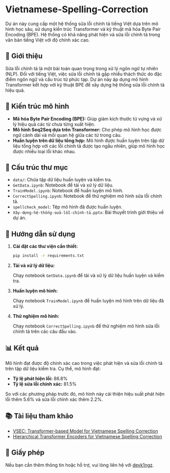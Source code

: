# Vietnamese-Spelling-Correction

Dự án này cung cấp một hệ thống sửa lỗi chính tả tiếng Việt dựa trên mô hình học sâu, sử dụng kiến trúc Transformer và kỹ thuật mã hóa Byte Pair Encoding (BPE).
Hệ thống có khả năng phát hiện và sửa lỗi chính tả trong văn bản tiếng Việt với độ chính xác cao.

## 📌 Giới thiệu

Sửa lỗi chính tả là một bài toán quan trọng trong xử lý ngôn ngữ tự nhiên (NLP). 
Đối với tiếng Việt, việc sửa lỗi chính tả gặp nhiều thách thức do đặc điểm ngôn ngữ và cấu trúc từ phức tạp. 
Dự án này áp dụng mô hình Transformer kết hợp với kỹ thuật BPE để xây dựng hệ thống sửa lỗi chính tả hiệu quả.

## 🧠 Kiến trúc mô hình

- **Mã hóa Byte Pair Encoding (BPE):** Giúp giảm kích thước từ vựng và xử lý hiệu quả các từ chưa từng xuất hiện.
- **Mô hình Seq2Seq dựa trên Transformer:** Cho phép mô hình học được ngữ cảnh dài và mối quan hệ giữa các từ trong câu.
- **Huấn luyện trên dữ liệu tổng hợp:** Mô hình được huấn luyện trên tập dữ liệu tổng hợp với các lỗi chính tả được tạo ngẫu nhiên, giúp mô hình học được nhiều loại lỗi khác nhau.

## 📁 Cấu trúc thư mục

- `data/`: Chứa tập dữ liệu huấn luyện và kiểm tra.
- `GetData.ipynb`: Notebook để tải và xử lý dữ liệu.
- `TrainModel.ipynb`: Notebook để huấn luyện mô hình.
- `CorrectSpelling.ipynb`: Notebook để thử nghiệm mô hình sửa lỗi chính tả.
- `spellcheck_model`: Tệp mô hình đã được huấn luyện.
- `Xây-dựng-hệ-thống-sửa-lỗi-chính-tả.pptx`: Bài thuyết trình giới thiệu về dự án.

## 🚀 Hướng dẫn sử dụng

1. **Cài đặt các thư viện cần thiết:**

   ```bash
   pip install -r requirements.txt
   ```

2. **Tải và xử lý dữ liệu:**

   Chạy notebook `GetData.ipynb` để tải và xử lý dữ liệu huấn luyện và kiểm tra.

3. **Huấn luyện mô hình:**

   Chạy notebook `TrainModel.ipynb` để huấn luyện mô hình trên dữ liệu đã xử lý.

4. **Thử nghiệm mô hình:**

   Chạy notebook `CorrectSpelling.ipynb` để thử nghiệm mô hình sửa lỗi chính tả trên các câu đầu vào.

## 📊 Kết quả

Mô hình đạt được độ chính xác cao trong việc phát hiện và sửa lỗi chính tả trên tập dữ liệu kiểm tra. Cụ thể, mô hình đạt:

- **Tỷ lệ phát hiện lỗi:** 86.8%
- **Tỷ lệ sửa lỗi chính xác:** 81.5%

So với các phương pháp trước đó, mô hình này cải thiện hiệu suất phát hiện lỗi thêm 5.6% và sửa lỗi chính xác thêm 2.2%.

## 📚 Tài liệu tham khảo

- [VSEC: Transformer-based Model for Vietnamese Spelling Correction](https://arxiv.org/abs/2111.00640)
- [Hierarchical Transformer Encoders for Vietnamese Spelling Correction](https://arxiv.org/abs/2105.13578)

## 📄 Giấy phép
Nếu bạn cần thêm thông tin hoặc hỗ trợ, vui lòng liên hệ với [devk1ngz](https://github.com/devk1ngz).
